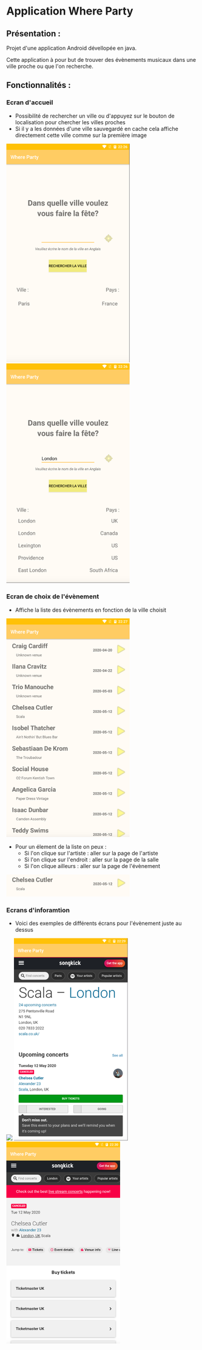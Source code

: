 # Application Where Party

## Présentation :

Projet d'une application Android dévellopée en java.

Cette application à pour but de trouver des évènements musicaux dans une ville proche ou que l'on recherche.

## Fonctionnalités :

### Ecran d'accueil

- Possibilité de rechercher un ville ou d'appuyez sur le bouton de localisation pour chercher les villes proches
- Si il y a les données d'une ville sauvegardé en cache cela affiche directement cette ville comme sur la première image

<img src="readmeImage/Welcome-Cache.png" width= 325> <img src="readmeImage/Welcome-Search.png" width= 325>

### Ecran de choix de l'évènement

- Affiche la liste des évènements en fonction de la ville choisit

<img src="readmeImage/Liste%20des%20evenements.png" width= 325>

- Pour un élement de la liste on peux :
	- Si l'on clique sur l'artiste : aller sur la page de l'artiste
	- Si l'on clique sur l'endroit : aller sur la page de la salle
	- Si l'on clique ailleurs : aller sur la page de l'évènement
	
<img src="readmeImage/Un%20evenement.png" width= 325>

### Ecrans d'inforamtion

- Voici des exemples de différents écrans pour l'évènement juste au dessus

<img src="readmeImage/readmeImage/Evenement%20-%20Artiste.png" width= 300> <img src="readmeImage/Evenement%20-%20Salle.png" width= 300> <img src="readmeImage/Evenement%20-%20Evenement.png" width= 300>
